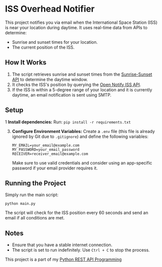 # ISS Overhead Notifier

This project notifies you via email when the International Space Station (ISS) is near your location during daytime. It uses real-time data from APIs to determine:
- Sunrise and sunset times for your location.
- The current position of the ISS.

## How It Works

1. The script retrieves sunrise and sunset times from the [Sunrise-Sunset API](https://sunrise-sunset.org/api) to determine the daytime window.
2. It checks the ISS's position by querying the [Open Notify ISS API](http://api.open-notify.org/iss-now.json).
3. If the ISS is within a 5-degree range of your location and it is currently daytime, an email notification is sent using SMTP.

## Setup

1 **Install dependencies:**
    Run:
    ```
    pip install -r requirements.txt
    ```

3. **Configure Environment Variables:**
    Create a `.env` file (this file is already ignored by Git due to `.gitignore`) and define the following variables:
    ```
    MY_EMAIL=your_email@example.com
    MY_PASSWORD=your_email_password
    RECEIVER=receiver_email@example.com
    ```
    Make sure to use valid credentials and consider using an app-specific password if your email provider requires it.

## Running the Project

Simply run the main script:
```
python main.py
```
The script will check for the ISS position every 60 seconds and send an email if all conditions are met.

## Notes

- Ensure that you have a stable internet connection.
- The script is set to run indefinitely. Use `Ctrl + C` to stop the process.

This project is a part of my [Python REST API Programming](https://github.com/Songhai9/API-Programming)
